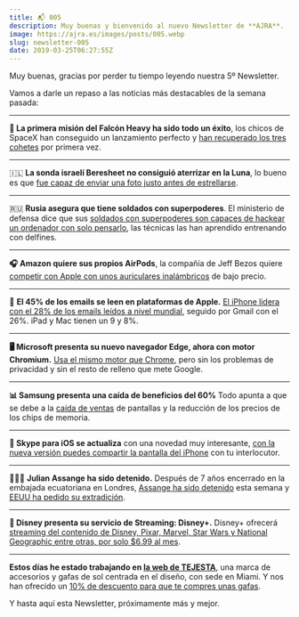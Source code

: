 ```yaml
---
title: 📬 005
description: Muy buenas y bienvenido al nuevo Newsletter de **AJRA**.
image: https://ajra.es/images/posts/005.webp
slug: newsletter-005
date: 2019-03-25T06:27:55Z
---
```


Muy buenas,  gracias por perder tu tiempo leyendo nuestra 5º Newsletter.

Vamos a darle un repaso a las noticias más destacables de la semana pasada:

---

**🚀 La primera misión del Falcón Heavy ha sido todo un éxito**, los chicos de SpaceX han conseguido un lanzamiento perfecto y [han recuperado los tres cohetes](https://cubodekubrick.us8.list-manage.com/track/click?u=3e38cf547e2d00d1b22fc6263&id=bc79bf5500&e=ac83c09369) por primera vez.

---

🇮🇱 **La sonda israelí Beresheet no consiguió aterrizar en la Luna**, lo bueno es que [fue capaz de enviar una foto justo antes de estrellarse](https://cubodekubrick.us8.list-manage.com/track/click?u=3e38cf547e2d00d1b22fc6263&id=e0e10b8514&e=ac83c09369).

---

🇷🇺 **Rusia asegura que tiene soldados con superpoderes**.
El ministerio de defensa dice que sus [soldados con superpoderes son capaces de hackear un ordenador con solo pensarlo](https://cubodekubrick.us8.list-manage.com/track/click?u=3e38cf547e2d00d1b22fc6263&id=af45c97a39&e=ac83c09369), las técnicas las han aprendido entrenando con delfines.

---

**🎧 Amazon quiere sus propios AirPods**, la compañía de Jeff Bezos quiere [competir con Apple con unos auriculares inalámbricos](https://cubodekubrick.us8.list-manage.com/track/click?u=3e38cf547e2d00d1b22fc6263&id=54c873132e&e=ac83c09369) de bajo precio.

---

📩 **El 45% de los emails se leen en plataformas de Apple.**
[El iPhone lidera con el 28% de los emails leídos a nivel mundial](https://cubodekubrick.us8.list-manage.com/track/click?u=3e38cf547e2d00d1b22fc6263&id=d54340681b&e=ac83c09369), seguido por Gmail con el 26%. iPad y Mac tienen un 9 y 8%.

---

**🖥 Microsoft presenta su nuevo navegador Edge, ahora con motor Chromium.**
[Usa el mismo motor que Chrome](https://cubodekubrick.us8.list-manage.com/track/click?u=3e38cf547e2d00d1b22fc6263&id=1b283d73f1&e=ac83c09369), pero sin los problemas de privacidad y sin el resto de relleno que mete Google.

---

**📊 Samsung presenta una caída de beneficios del 60%**
Todo apunta a que se debe a la [caída de ventas](https://cubodekubrick.us8.list-manage.com/track/click?u=3e38cf547e2d00d1b22fc6263&id=34acb2e421&e=ac83c09369) de pantallas y la reducción de los precios de los chips de memoria.

---

**📲 Skype para iOS se actualiza** con una novedad muy interesante, [con la nueva versión puedes compartir la pantalla del iPhone](https://cubodekubrick.us8.list-manage.com/track/click?u=3e38cf547e2d00d1b22fc6263&id=9c4ea40a58&e=ac83c09369) con tu interlocutor.

---

👨🏻‍💻 **Julian Assange ha sido detenido.**
Después de 7 años encerrado en la embajada ecuatoriana en Londres, [Assange ha sido detenido](https://cubodekubrick.us8.list-manage.com/track/click?u=3e38cf547e2d00d1b22fc6263&id=122c3eb8e2&e=ac83c09369) esta semana y [EEUU ha pedido su extradición](https://cubodekubrick.us8.list-manage.com/track/click?u=3e38cf547e2d00d1b22fc6263&id=95ed81e29c&e=ac83c09369).

---

**🎥 Disney presenta su servicio de Streaming: Disney+.**
Disney+ ofrecerá [streaming del contenido de Disney, Pixar, Marvel, Star Wars y National Geographic entre otras, por solo $6.99 al mes](https://cubodekubrick.us8.list-manage.com/track/click?u=3e38cf547e2d00d1b22fc6263&id=f3cffffe33&e=ac83c09369).

---

**Estos días he estado trabajando en [la web de TEJESTA](https://cubodekubrick.us8.list-manage.com/track/click?u=3e38cf547e2d00d1b22fc6263&id=690faef3c6&e=ac83c09369)**, una marca de accesorios y gafas de sol centrada en el diseño, con sede en Miami. Y nos han ofrecido un [10% de descuento para que te compres unas gafas](https://cubodekubrick.us8.list-manage.com/track/click?u=3e38cf547e2d00d1b22fc6263&id=5352bc744a&e=ac83c09369).

Y hasta aquí esta Newsletter, próximamente más y mejor.
